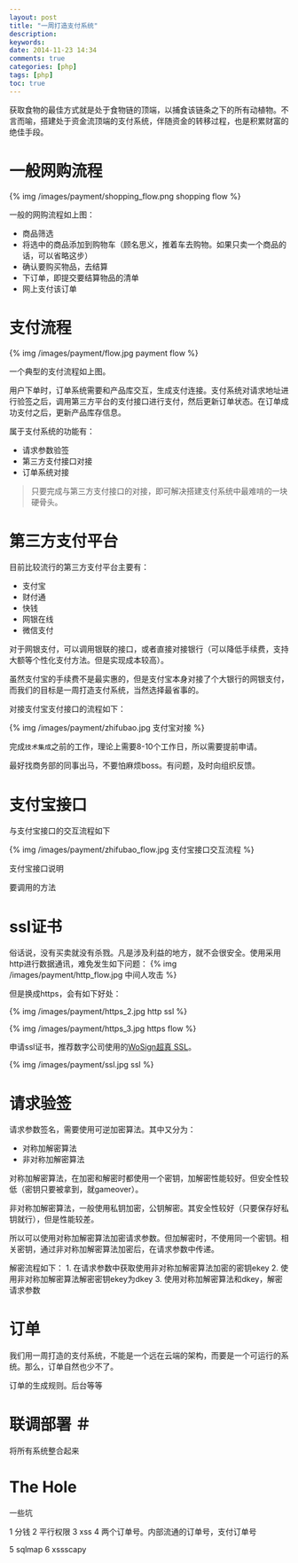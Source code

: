 ```yaml
---
layout: post
title: "一周打造支付系统"
description:
keywords:
date: 2014-11-23 14:34
comments: true
categories: [php]
tags: [php]
toc: true
---
```

获取食物的最佳方式就是处于食物链的顶端，以捕食该链条之下的所有动植物。不言而喻，搭建处于资金流顶端的支付系统，伴随资金的转移过程，也是积累财富的绝佳手段。
<!-- more -->
# 一般网购流程 #
{% img /images/payment/shopping_flow.png shopping flow %}

一般的网购流程如上图：

* 商品筛选
* 将选中的商品添加到购物车（顾名思义，推着车去购物。如果只卖一个商品的话，可以省略这步）
* 确认要购买物品，去结算
* 下订单，即提交要结算物品的清单
* 网上支付该订单


# 支付流程 #
{% img /images/payment/flow.jpg payment flow %}

一个典型的支付流程如上图。

用户下单时，订单系统需要和产品库交互，生成支付连接。支付系统对请求地址进行验签之后，调用第三方平台的支付接口进行支付，然后更新订单状态。在订单成功支付之后，更新产品库存信息。

属于支付系统的功能有：

* 请求参数验签
* 第三方支付接口对接
* 订单系统对接


> 只要完成与第三方支付接口的对接，即可解决搭建支付系统中最难啃的一块硬骨头。

# 第三方支付平台 #
目前比较流行的第三方支付平台主要有：

* 支付宝
* 财付通
* 快钱
* 网银在线
* 微信支付

对于网银支付，可以调用银联的接口，或者直接对接银行（可以降低手续费，支持大额等个性化支付方法。但是实现成本较高）。

虽然支付宝的手续费不是最实惠的，但是支付宝本身对接了个大银行的网银支付，而我们的目标是一周打造支付系统，当然选择最省事的。

对接支付宝支付接口的流程如下：

{% img /images/payment/zhifubao.jpg 支付宝对接 %}

完成`技术集成`之前的工作，理论上需要8-10个工作日，所以需要提前申请。

最好找商务部的同事出马，不要怕麻烦boss。有问题，及时向组织反馈。


# 支付宝接口 #

与支付宝接口的交互流程如下

{% img /images/payment/zhifubao_flow.jpg 支付宝接口交互流程  %}

支付宝接口说明

要调用的方法
# ssl证书 #
俗话说，没有买卖就没有杀戮。凡是涉及利益的地方，就不会很安全。使用采用http进行数据通讯，难免发生如下问题：
{% img /images/payment/http_flow.jpg 中间人攻击 %}

但是换成https，会有如下好处：

{% img /images/payment/https_2.jpg http ssl %}

{% img /images/payment/https_3.jpg https flow %}

申请ssl证书，推荐数字公司使用的[WoSign超真 SSL](http://www.wosign.com/price.htm)。

{% img /images/payment/ssl.jpg ssl %}

# 请求验签 #
请求参数签名，需要使用可逆加密算法。其中又分为：

* 对称加解密算法
* 非对称加解密算法


对称加解密算法，在加密和解密时都使用一个密钥，加解密性能较好。但安全性较低（密钥只要被拿到，就gameover）。

非对称加解密算法，一般使用私钥加密，公钥解密。其安全性较好（只要保存好私钥就行），但是性能较差。

所以可以使用对称加解密算法加密请求参数。但加解密时，不使用同一个密钥。相关密钥，通过非对称加解密算法加密后，在请求参数中传递。

解密流程如下：
    1. 在请求参数中获取使用非对称加解密算法加密的密钥ekey
    2. 使用非对称加解密算法解密密钥ekey为dkey
    3. 使用对称加解密算法和dkey，解密请求参数

# 订单 #
我们用一周打造的支付系统，不能是一个远在云端的架构，而要是一个可运行的系统。那么，订单自然也少不了。

订单的生成规则。后台等等
# 联调部署 ＃

将所有系统整合起来

# The Hole #

一些坑

1 分钱
2 平行权限
3 xss
4 两个订单号。内部流通的订单号，支付订单号

5 sqlmap
6 xssscapy
